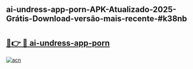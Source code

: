 ## ai-undress-app-porn-APK-Atualizado-2025-Grátis-Download-versão-mais-recente-#k38nb

# <h2><a href="https://ainizakaria.my?title=ai-undress-app-porn&ref=20M">🔗👉 🔴 ai-undress-app-porn</a></h2>

[![acn](https://github.com/user-attachments/assets/0f9c940e-d8b0-45ae-aac7-cd30a18b3e1c)](https://ainizakaria.my?title=ai-undress-app-porn&ref=20M)

